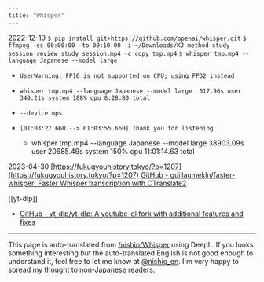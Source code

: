```yaml
---
title: "Whisper"
---
```


2022-12-19
`$ pip install git+https://github.com/openai/whisper.git`
`$ ffmpeg -ss 00:00:00 -to 00:10:00 -i ~/Downloads/KJ method study session review study session.mp4 -c copy tmp.mp4`
`$ whisper tmp.mp4 --language Japanese --model large`
- `UserWarning: FP16 is not supported on CPU; using FP32 instead`
- `whisper tmp.mp4 --language Japanese --model large  617.96s user 340.21s system 188% cpu 8:28.80 total`
- `--device mps`

- `[01:03:27.660 --> 01:03:55.660] Thank you for listening`.
    - whisper tmp.mp4 --language Japanese --model large  38903.09s user 20685.49s system 150% cpu 11:01:14.63 total

2023-04-30
[https://fukugyouhistory.tokyo/?p=1207](https://fukugyouhistory.tokyo/?p=1207)
[GitHub - guillaumekln/faster-whisper: Faster Whisper transcription with CTranslate2](https://github.com/guillaumekln/faster-whisper)


[[yt-dlp]]
- [GitHub - yt-dlp/yt-dlp: A youtube-dl fork with additional features and fixes](https://github.com/yt-dlp/yt-dlp)


---
This page is auto-translated from [/nishio/Whisper](https://scrapbox.io/nishio/Whisper) using DeepL. If you looks something interesting but the auto-translated English is not good enough to understand it, feel free to let me know at [@nishio_en](https://twitter.com/nishio_en). I'm very happy to spread my thought to non-Japanese readers.